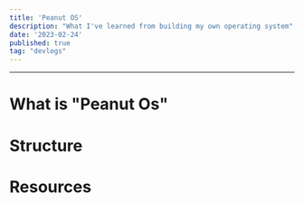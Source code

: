 ```yaml
---
title: 'Peanut OS'
description: "What I've learned from building my own operating system"
date: '2023-02-24'
published: true
tag: "devlogs"
---
```


<script>
  import SEO from '$lib/components/seo.svelte'
  import Image from '$lib/components/Image.svelte'
</script>
<SEO title={title} description={description}/>

<style>
  a:not(.link) {
    color: black;
    text-decoration: none;
  }
</style>
---

# What is "Peanut Os"

# Structure 

# Resources
